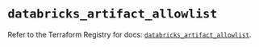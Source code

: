 # `databricks_artifact_allowlist`

Refer to the Terraform Registry for docs: [`databricks_artifact_allowlist`](https://registry.terraform.io/providers/databricks/databricks/1.37.0/docs/resources/artifact_allowlist).
